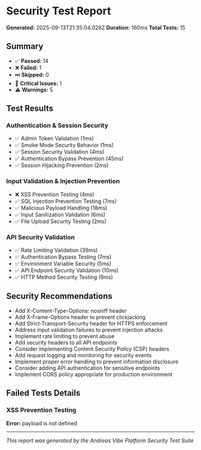 # Security Test Report

**Generated:** 2025-09-13T21:35:04.028Z
**Duration:** 160ms
**Total Tests:** 15

## Summary

- ✅ **Passed:** 14
- ❌ **Failed:** 1
- ⏭️ **Skipped:** 0
- 🚨 **Critical Issues:** 1
- ⚠️ **Warnings:** 5

## Test Results

### Authentication & Session Security

- ✅ Admin Token Validation (1ms)
- ✅ Smoke Mode Security Behavior (1ms)
- ✅ Session Security Validation (4ms)
- ✅ Authentication Bypass Prevention (45ms)
- ✅ Session Hijacking Prevention (2ms)

### Input Validation & Injection Prevention

- ❌ XSS Prevention Testing (4ms)
- ✅ SQL Injection Prevention Testing (7ms)
- ✅ Malicious Payload Handling (18ms)
- ✅ Input Sanitization Validation (6ms)
- ✅ File Upload Security Testing (2ms)

### API Security Validation

- ✅ Rate Limiting Validation (39ms)
- ✅ Authentication Bypass Testing (7ms)
- ✅ Environment Variable Security (5ms)
- ✅ API Endpoint Security Validation (10ms)
- ✅ HTTP Method Security Testing (9ms)

## Security Recommendations

- Add X-Content-Type-Options: nosniff header
- Add X-Frame-Options header to prevent clickjacking
- Add Strict-Transport-Security header for HTTPS enforcement
- Address input validation failures to prevent injection attacks
- Implement rate limiting to prevent abuse
- Add security headers to all API endpoints
- Consider implementing Content Security Policy (CSP) headers
- Add request logging and monitoring for security events
- Implement proper error handling to prevent information disclosure
- Consider adding API authentication for sensitive endpoints
- Implement CORS policy appropriate for production environment

## Failed Tests Details

### XSS Prevention Testing

**Error:** payload is not defined

---

_This report was generated by the Andreas Vibe Platform Security Test Suite_

